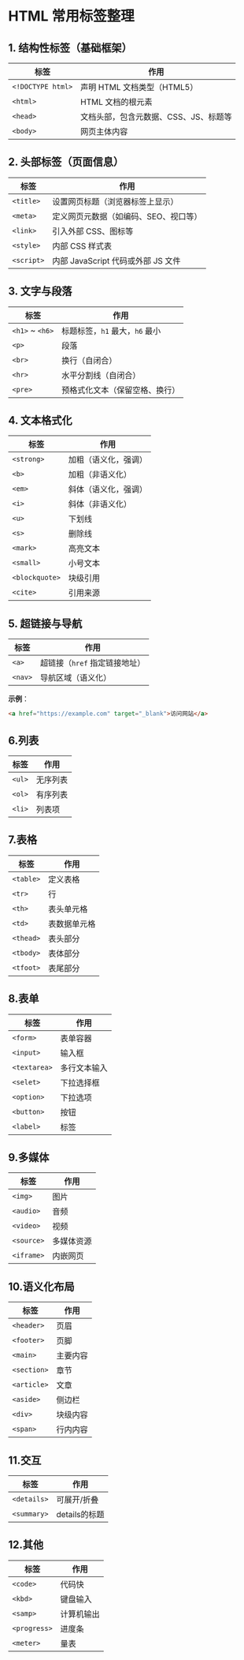 # HTML 常用标签整理

## 1. 结构性标签（基础框架）
| 标签 | 作用 |
|------|------|
| `<!DOCTYPE html>` | 声明 HTML 文档类型（HTML5） |
| `<html>` | HTML 文档的根元素 |
| `<head>` | 文档头部，包含元数据、CSS、JS、标题等 |
| `<body>` | 网页主体内容 |

## 2. 头部标签（页面信息）
| 标签 | 作用 |
|------|------|
| `<title>` | 设置网页标题（浏览器标签上显示） |
| `<meta>` | 定义网页元数据（如编码、SEO、视口等） |
| `<link>` | 引入外部 CSS、图标等 |
| `<style>` | 内部 CSS 样式表 |
| `<script>` | 内部 JavaScript 代码或外部 JS 文件 |

## 3. 文字与段落
| 标签 | 作用 |
|------|------|
| `<h1>` ~ `<h6>` | 标题标签，`h1` 最大，`h6` 最小 |
| `<p>` | 段落 |
| `<br>` | 换行（自闭合） |
| `<hr>` | 水平分割线（自闭合） |
| `<pre>` | 预格式化文本（保留空格、换行） |

## 4. 文本格式化
| 标签 | 作用 |
|------|------|
| `<strong>` | 加粗（语义化，强调） |
| `<b>` | 加粗（非语义化） |
| `<em>` | 斜体（语义化，强调） |
| `<i>` | 斜体（非语义化） |
| `<u>` | 下划线 |
| `<s>` | 删除线 |
| `<mark>` | 高亮文本 |
| `<small>` | 小号文本 |
| `<blockquote>` | 块级引用 |
| `<cite>` | 引用来源 |

## 5. 超链接与导航
| 标签 | 作用 |
|------|------|
| `<a>` | 超链接（`href` 指定链接地址） |
| `<nav>` | 导航区域（语义化） |

**示例**：
```html
<a href="https://example.com" target="_blank">访问网站</a>
```

## 6.列表
| 标签 | 作用 |
|------|------|
| `<ul>` | 无序列表 |
| `<ol>` | 有序列表 |
| `<li>` | 列表项 |


## 7.表格
| 标签 | 作用 |
|------|------|
| `<table>` | 定义表格 |
| `<tr>` | 行 |
| `<th>` | 表头单元格 |
| `<td>` | 表数据单元格 |
| `<thead>` | 表头部分 |
| `<tbody>` | 表体部分 |
| `<tfoot>` | 表尾部分 |

## 8.表单
| 标签 | 作用 |
|------|------|
| `<form>` | 表单容器 |
| `<input>` | 输入框 |
| `<textarea>` | 多行文本输入 |
| `<selet>` | 下拉选择框 |
| `<option>` | 下拉选项 |
| `<button>` | 按钮 |
| `<label>` | 标签 |

## 9.多媒体
| 标签 | 作用 |
|------|------|
| `<img>` | 图片 |
| `<audio>` | 音频 |
| `<video>` | 视频 |
| `<source>` | 多媒体资源 |
| `<iframe>` | 内嵌网页 |


## 10.语义化布局
| 标签 | 作用 |
|------|------|
| `<header>` | 页眉 |
| `<footer>` | 页脚 |
| `<main>` | 主要内容 |
| `<section>` | 章节 |
| `<article>` | 文章 |
| `<aside>` | 侧边栏 |
| `<div>` | 块级内容 |
| `<span>` | 行内内容 |

## 11.交互
| 标签 | 作用 |
|------|------|
| `<details>` | 可展开/折叠 |
| `<summary>` | details的标题 |

## 12.其他
| 标签 | 作用 |
|------|------|
| `<code>` | 代码快 |
| `<kbd>` | 键盘输入 |
| `<samp>` | 计算机输出 |
| `<progress>` | 进度条 |
| `<meter>` | 量表|

